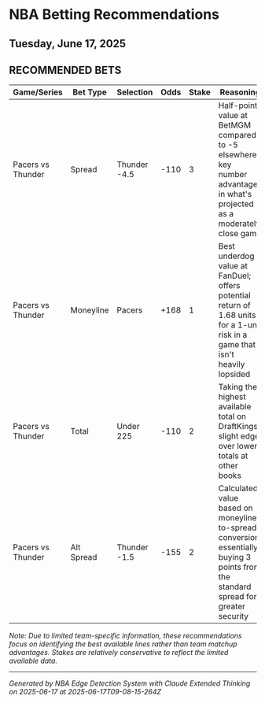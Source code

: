 # NBA Betting Recommendations
## Tuesday, June 17, 2025

## RECOMMENDED BETS
| Game/Series | Bet Type | Selection | Odds | Stake | Reasoning |
|-------------|----------|-----------|------|-------|-----------|
| Pacers vs Thunder | Spread | Thunder -4.5 | -110 | 3 | Half-point value at BetMGM compared to -5 elsewhere; key number advantage in what's projected as a moderately close game |
| Pacers vs Thunder | Moneyline | Pacers | +168 | 1 | Best underdog value at FanDuel; offers potential return of 1.68 units for a 1-unit risk in a game that isn't heavily lopsided |
| Pacers vs Thunder | Total | Under 225 | -110 | 2 | Taking the highest available total on DraftKings; slight edge over lower totals at other books |
| Pacers vs Thunder | Alt Spread | Thunder -1.5 | -155 | 2 | Calculated value based on moneyline-to-spread conversion; essentially buying 3 points from the standard spread for greater security |

*Note: Due to limited team-specific information, these recommendations focus on identifying the best available lines rather than team matchup advantages. Stakes are relatively conservative to reflect the limited available data.*

---
*Generated by NBA Edge Detection System with Claude Extended Thinking on 2025-06-17 at 2025-06-17T09-08-15-264Z*
